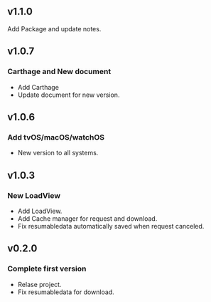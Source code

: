 ## v1.1.0

Add Package and update notes.

## v1.0.7

### Carthage and New document 

- Add Carthage
- Update document for new version.

## v1.0.6

### Add tvOS/macOS/watchOS

- New version to all systems.

## v1.0.3

### New LoadView

- Add LoadView.
- Add Cache manager for request and download.
- Fix resumabledata automatically saved when request canceled.

## v0.2.0

### Complete first version

- Relase project.
- Fix resumabledata for download.
